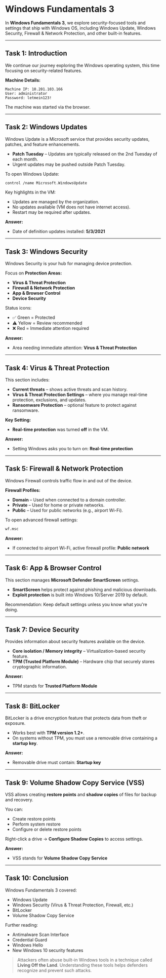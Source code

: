 # Windows Fundamentals 3

In **Windows Fundamentals 3**, we explore security-focused tools and settings that ship with Windows OS, including Windows Update, Windows Security, Firewall & Network Protection, and other built-in features.

---

## Task 1: Introduction
We continue our journey exploring the Windows operating system, this time focusing on security-related features.

**Machine Details:**
```text
Machine IP: 10.201.103.166
User: administrator
Password: letmein123!
```

The machine was started via the browser.

---

## Task 2: Windows Updates
Windows Update is a Microsoft service that provides security updates, patches, and feature enhancements.

- **Patch Tuesday** – Updates are typically released on the 2nd Tuesday of each month.
- Urgent updates may be pushed outside Patch Tuesday.

To open Windows Update:
```bash
control /name Microsoft.WindowsUpdate
```

Key highlights in the VM:
- Updates are managed by the organization.
- No updates available (VM does not have internet access).
- Restart may be required after updates.

**Answer:**
- Date of definition updates installed: **5/3/2021**

---

## Task 3: Windows Security
Windows Security is your hub for managing device protection.

Focus on **Protection Areas:**
- **Virus & Threat Protection**
- **Firewall & Network Protection**
- **App & Browser Control**
- **Device Security**

Status icons:
- ✅ Green = Protected
- ⚠️ Yellow = Review recommended
- ❌ Red = Immediate attention required

**Answer:**
- Area needing immediate attention: **Virus & Threat Protection**

---

## Task 4: Virus & Threat Protection
This section includes:
- **Current threats** – shows active threats and scan history.
- **Virus & Threat Protection Settings** – where you manage real-time protection, exclusions, and updates.
- **Ransomware Protection** – optional feature to protect against ransomware.

**Key Setting:**
- **Real-time protection** was turned **off** in the VM.

**Answer:**
- Setting Windows asks you to turn on: **Real-time protection**

---

## Task 5: Firewall & Network Protection
Windows Firewall controls traffic flow in and out of the device.

**Firewall Profiles:**
- **Domain** – Used when connected to a domain controller.
- **Private** – Used for home or private networks.
- **Public** – Used for public networks (e.g., airport Wi-Fi).

To open advanced firewall settings:
```bash
wf.msc
```

**Answer:**
- If connected to airport Wi-Fi, active firewall profile: **Public network**

---

## Task 6: App & Browser Control
This section manages **Microsoft Defender SmartScreen** settings.

- **SmartScreen** helps protect against phishing and malicious downloads.
- **Exploit protection** is built into Windows 10/Server 2019 by default.

Recommendation: Keep default settings unless you know what you're doing.

---

## Task 7: Device Security
Provides information about security features available on the device.

- **Core isolation / Memory integrity** – Virtualization-based security feature.
- **TPM (Trusted Platform Module)** – Hardware chip that securely stores cryptographic information.

**Answer:**
- TPM stands for **Trusted Platform Module**

---

## Task 8: BitLocker
BitLocker is a drive encryption feature that protects data from theft or exposure.

- Works best with **TPM version 1.2+**.
- On systems without TPM, you must use a removable drive containing a **startup key**.

**Answer:**
- Removable drive must contain: **Startup key**

---

## Task 9: Volume Shadow Copy Service (VSS)
VSS allows creating **restore points** and **shadow copies** of files for backup and recovery.

You can:
- Create restore points
- Perform system restore
- Configure or delete restore points

Right-click a drive → **Configure Shadow Copies** to access settings.

**Answer:**
- VSS stands for **Volume Shadow Copy Service**

---

## Task 10: Conclusion
Windows Fundamentals 3 covered:
- Windows Update
- Windows Security (Virus & Threat Protection, Firewall, etc.)
- BitLocker
- Volume Shadow Copy Service

Further reading:
- Antimalware Scan Interface
- Credential Guard
- Windows Hello
- New Windows 10 security features

> Attackers often abuse built-in Windows tools in a technique called **Living Off the Land**. Understanding these tools helps defenders recognize and prevent such attacks.
